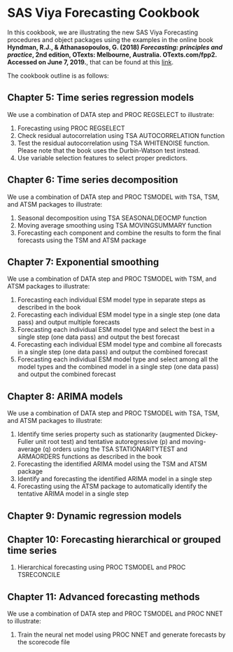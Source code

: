 SAS Viya Forecasting Cookbook
=============================

In this cookbook, we are illustrating the new SAS Viya Forecasting procedures and object packages using the examples in the online book **Hyndman, R.J., & Athanasopoulos, G. (2018) *Forecasting: principles and practice*, 2nd edition, OTexts: Melbourne, Australia. OTexts.com/fpp2. Accessed on June 7, 2019.**, that can be found at this [link](https://otexts.com/fpp2/).

The cookbook outline is as follows:

## Chapter 5: Time series regression models
We use a combination of DATA step and PROC REGSELECT to illustrate:
1. Forecasting using PROC REGSELECT
2. Check residual autocorrelation using TSA AUTOCORRELATION function
3. Test the residual autocorrelation using TSA WHITENOISE function. Please note that the book uses the Durbin-Watson test instead.
4. Use variable selection features to select proper predictors.

## Chapter 6: Time series decomposition
We use a combination of DATA step and PROC TSMODEL with TSA, TSM, and ATSM packages to illustrate:
1. Seasonal decomposition using TSA SEASONALDEOCMP function
2. Moving average smoothing using TSA MOVINGSUMMARY function
3. Forecasting each component and combine the results to form the final forecasts using the TSM and ATSM package

## Chapter 7: Exponential smoothing
We use a combination of DATA step and PROC TSMODEL with TSM, and ATSM packages to illustrate:
1. Forecasting each individual ESM model type in separate steps as described in the book
2. Forecasting each individual ESM model type in a single step (one data pass) and output multiple forecasts
3. Forecasting each individual ESM model type and select the best in a single step (one data pass) and output the best forecast
4. Forecasting each individual ESM model type and combine all forecasts in a single step (one data pass) and output the combined forecast
5. Forecasting each individual ESM model type and select among all the model types and the combined model in a single step (one data pass) and output the combined forecast

## Chapter 8: ARIMA models
We use a combination of DATA step and PROC TSMODEL with TSA, TSM, and ATSM packages to illustrate:
1. Identify time series property such as stationarity (augmented Dickey-Fuller unit root test) and tentative autoregressive (p) and moving-average (q) orders using the TSA STATIONARITYTEST and ARMAORDERS functions as described in the book 
2. Forecasting the identified ARIMA model using the TSM and ATSM package 
3. Identify and forecasting the identified ARIMA model in a single step 
4. Forecasting using the ATSM package to automatically identify the tentative ARIMA model in a single step

## Chapter 9: Dynamic regression models

## Chapter 10: Forecasting hierarchical or grouped time series
1. Hierarchical forecasting using PROC TSMODEL and PROC TSRECONCILE

## Chapter 11: Advanced forecasting methods
We use a combination of DATA step and PROC TSMODEL and PROC NNET to illustrate:
1. Train the neural net model using PROC NNET and generate forecasts by the scorecode file